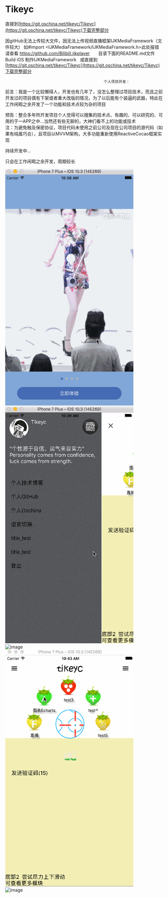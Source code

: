 # Tikeyc

直接到[https://git.oschina.net/tikeyc/Tikeyc](https://git.oschina.net/tikeyc/Tikeyc)下载完整部分     

因gitHub无法上传较大文件，因无法上传视频直播框架IJKMediaFramework（文件较大)   
如#import <IJKMediaFramework/IJKMediaFramework.h>此处报错请查看 https://github.com/Bilibili.ijkplayer      
目录下面的README.md文件Build iOS 制作IJKMediaFramework       
或直接到[https://git.oschina.net/tikeyc/Tikeyc](https://git.oschina.net/tikeyc/Tikeyc)下载完整部分      


                                                个人项目开发：
前言：我是一个比较懒得人，开发也有几年了，没怎么整理过项目技术，而且之前开发过的项目偶有下架或者重大改版的情况，为了以后能有个装逼的武器，特此在工作闲暇之余开发了一个功能和技术点较为杂的项目                

预告：整合多年所开发项目个人觉得可以搜集的技术点、有趣的、可以研究的、可用的于一APP之中...当然还有些无聊的，大神们看不上的功能或技术          
注：为避免触及保密协议，项目代码未使用之前公司及现在公司项目的源代码（如果有纯属巧合），且项目以MVVM架构，大多功能重新使用ReactiveCocao框架实现

持续开发中...

只会在工作闲暇之余开发，周期较长
     
![image](https://github.com/tikeyc/Tikeyc/raw/master/Tikeyc/ReadMe/screen1.gif)     
![image](https://github.com/tikeyc/Tikeyc/raw/master/Tikeyc/ReadMe/screen2.gif)     
![image](https://github.com/tikeyc/Tikeyc/raw/master/Tikeyc/ReadMe/screen3.gif)     
![image](https://github.com/tikeyc/Tikeyc/raw/master/Tikeyc/ReadMe/screen4.gif)     
![image](https://github.com/tikeyc/Tikeyc/raw/master/Tikeyc/ReadMe/screen5.gif)     
